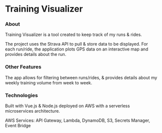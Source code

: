 # Training Visualizer

### About
Training Visualizer is a tool created to keep track of my runs & rides. 

The project uses the Strava API to pull & store data to be displayed. For each run/ride, the application plots GPS data on an interactive map
and provides details about the run.

### Other Features
The app allows for filtering between runs/rides, & provides details about my weekly training volume from week to week.

### Technologies
Built with Vue.js & Node.js deployed on AWS with a serverless microservices architecture.

AWS Services: API Gateway, Lambda, DynamoDB, S3, Secrets Manager, Event Bridge
